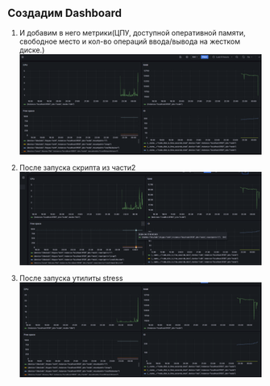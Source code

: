 ## Создадим Dashboard

1) И добавим в него метрики(ЦПУ, доступной оперативной памяти, свободное место и кол-во операций ввода/вывода на жестком диске.)
![alt text](image.png)


2) После запуска скрипта из части2
![alt text](image-1.png)


3) После запуска утилиты stress
![alt text](image-2.png)